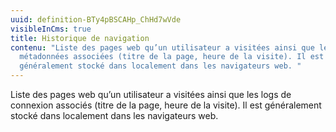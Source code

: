 ```yaml
---
uuid: definition-BTy4pBSCAHp_ChHd7wVde
visibleInCms: true
title: Historique de navigation
contenu: "Liste des pages web qu’un utilisateur a visitées ainsi que les
  métadonnées associées (titre de la page, heure de la visite). Il est
  généralement stocké dans localement dans les navigateurs web. "
---
```

<!--StartFragment-->

Liste des pages web qu’un utilisateur a visitées ainsi que les logs de connexion associés (titre de la page, heure de la visite). Il est généralement stocké dans localement dans les navigateurs web.

<!--EndFragment-->